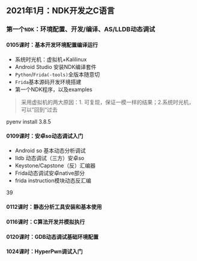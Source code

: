 ## 2021年1月：NDK开发之C语言

### 第一个`NDK`：环境配置、开发/编译、AS/LLDB动态调试

#### 0105课时：基本开发环境配置编译运行

- 系统时光机：虚拟机+Kalilinux
- Android Studio 安装NDK编译套件
- `Python`/`Frida(-tools)`全版本随意切
- `Frida`基本源码开发环境搭建
- 第一个NDK程序，以及examples

> 采用虚拟机的两大原因：1. 可复现，保证一模一样的结果；2.系统时光机，可以”回到“过去

pyenv install 3.8.5

#### 0109课时：安卓so动态调试入门

- Android so 基本动态分析调试
- lldb 动态调试（三方）安卓so
- Keystone/Capstone（反）汇编器
- Frida动态调试安卓native部分
- frida instruction模块动态反汇编

39

#### 0112课时：静态分析工具安装和基本使用



#### 0116课时：C算法开发并模拟执行



#### 0120课时：GDB动态调试基础环境配置



#### 1024课时：HyperPwn调试入门



#### 

